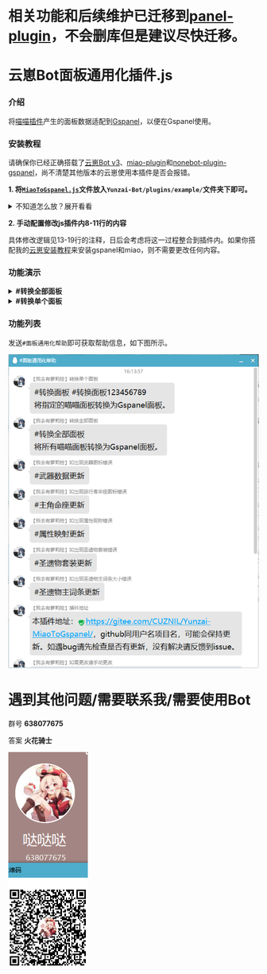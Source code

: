 # 相关功能和后续维护已迁移到[panel-plugin](https://gitee.com/yunzai-panel/README)，不会删库但是建议尽快迁移。

# 云崽Bot面板通用化插件.js

### 介绍
将[喵喵插件](../../../../yoimiya-kokomi/miao-plugin)产生的面板数据适配到[Gspanel](https://github.com/monsterxcn/nonebot-plugin-gspanel)，以便在Gspanel使用。

### 安装教程

请确保你已经正确搭载了[云崽Bot v3](https://gitee.com/yoimiya-kokomi/Yunzai-Bot)、[miao-plugin](../../../../yoimiya-kokomi/miao-plugin)和[nonebot-plugin-gspanel](https://github.com/monsterxcn/nonebot-plugin-gspanel)，尚不清楚其他版本的云崽使用本插件是否会报错。

 **1. 将[`MiaoToGspanel.js`](MiaoToGspanel.js)文件放入`Yunzai-Bot/plugins/example/`文件夹下即可。** 

<details><summary>不知道怎么放？展开看看</summary>

首先进入云崽根目录。

然后输入以下指令：

进入js插件目录
```
cd plugins/example/
```
在此处下载本js插件
```
curl -O https://gitee.com/CUZNIL/Yunzai-MiaoToGspanel/raw/master/MiaoToGspanel.js
```
如遇`curl not found`报错请自己百度怎么处理，一般是你没装curl。

实在是不会的话建议看[这篇教程](../../../Yunzai-install/)，如果curl都不会装的话直接用[时雨脚本](https://trss.me/)摆烂多好。

———————————分割线———————————

</details>

 **2. 手动配置修改js插件内8-11行的内容** 

具体修改逻辑见13-19行的注释，日后会考虑将这一过程整合到插件内。如果你搭配我的[云崽安装教程](../../../Yunzai-install/)来安装gspanel和miao，则不需要更改任何内容。

### 功能演示

<details><summary><b>#转换全部面板</b></summary>

![输入图片说明](download/pic/qw98f412.png)

该命令只有BOT主人可用，功能为转换所有面板并从redis获取uid绑定信息适配[gspanel](https://github.com/monsterxcn/nonebot-plugin-gspanel)。后台可以查看转换进度，如下图所示。

![输入图片说明](download/pic/12e124e1r34.jpg)

———————————分割线———————————
</details>

<details><summary><b>#转换单个面板</b></summary>

![输入图片说明](download/pic/qwdqwf.png)

我想通过[gspanel](https://github.com/monsterxcn/nonebot-plugin-gspanel)计算UID187463676的可莉三火队伍伤害，但是班尼特香菱都没有放在角色展柜，[gspanel](https://github.com/monsterxcn/nonebot-plugin-gspanel)缓存也没有班香的数据。

![输入图片说明](download/pic/4qw89ff3233.png)

这时候如果喵喵插件曾经更新过班香的数据，即可如图所示发送`#转换面板187463676`或`#转换面板`

这时候BOT做了2件事：

0. 如果你的命令没带uid，从redis数据库获取绑定信息。

1. 将你的QQ和uid的绑定信息更新到[gspanel](https://github.com/monsterxcn/nonebot-plugin-gspanel)以便其调用。

2. 将你的[喵喵插件](../../../../yoimiya-kokomi/miao-plugin)面板数据的所有信息转换为[gspanel](https://github.com/monsterxcn/nonebot-plugin-gspanel)可以识别的格式并存储到其缓存目录。（不含圣遗物详情的除外）

![输入图片说明](download/pic/qw4f9d8ee.png)

如图。如此操作以后，即可调用缓存数据计算队伍伤害了。

———————————分割线———————————
</details>




### 功能列表

发送`#面板通用化帮助`即可获取帮助信息，如下图所示。

![输入图片说明](download/pic/wqdqfe.png)

# 遇到其他问题/需要联系我/需要使用Bot

群号 **638077675** 

答案  **火花骑士** 


[![群](download/pic/qqgroupimage.png)](http://jq.qq.com/?_wv=1027&k=tqiOtCVc)